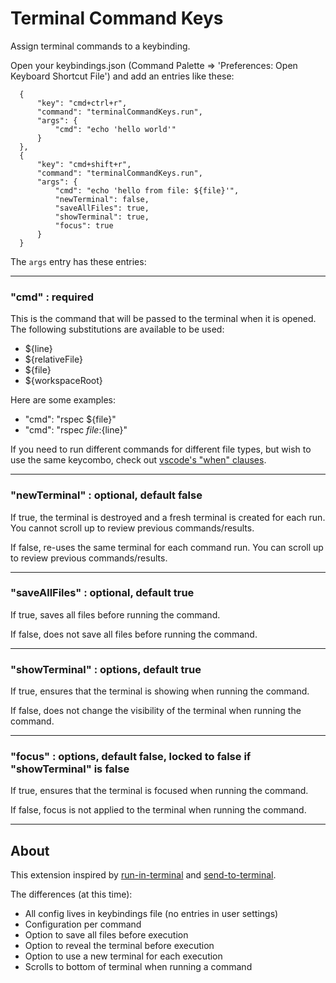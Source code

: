 # Terminal Command Keys

Assign terminal commands to a keybinding.

Open your keybindings.json (Command Palette => 'Preferences: Open Keyboard Shortcut File') and add an entries like these:

```
  {
      "key": "cmd+ctrl+r",
      "command": "terminalCommandKeys.run",
      "args": {
          "cmd": "echo 'hello world'"
      }
  },
  {
      "key": "cmd+shift+r",
      "command": "terminalCommandKeys.run",
      "args": {
          "cmd": "echo 'hello from file: ${file}'",
          "newTerminal": false,
          "saveAllFiles": true,
          "showTerminal": true,
          "focus": true
      }
  }
```

The `args` entry has these entries:

---
### "cmd" : required

This is the command that will be passed to the terminal when it is opened. The following substitutions are available to be used:

- ${line}
- ${relativeFile}
- ${file}
- ${workspaceRoot}

Here are some examples:

- "cmd": "rspec ${file}"
- "cmd": "rspec ${file}:${line}"

If you need to run different commands for different file types, but wish to use the same keycombo, check out [vscode's "when" clauses](https://code.visualstudio.com/docs/getstarted/keybindings#_when-clause-contexts).

---

### "newTerminal" : optional, default false

 If true, the terminal is destroyed and a fresh terminal is created for each run. You cannot scroll up to review previous commands/results.

If false, re-uses the same terminal for each command run. You can scroll up to review previous commands/results.

---

### "saveAllFiles" : optional, default true

If true, saves all files before running the command.

If false, does not save all files before running the command.

---

### "showTerminal" : options, default true

If true, ensures that the terminal is showing when running the command.

If false, does not change the visibility of the terminal when running the command.

---
### "focus" : options, default false, locked to false if "showTerminal" is false

If true, ensures that the terminal is focused when running the command.

If false, focus is not applied to the terminal when running the command.

---

## About

This extension inspired by [run-in-terminal](https://github.com/kortina/run-in-terminal) and [send-to-terminal](https://github.com/malkomalko/send-to-terminal).

The differences (at this time):

- All config lives in keybindings file (no entries in user settings)
- Configuration per command
- Option to save all files before execution
- Option to reveal the terminal before execution
- Option to use a new terminal for each execution
- Scrolls to bottom of terminal when running a command
